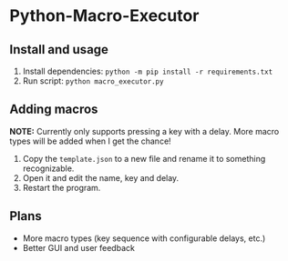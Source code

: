 # Python-Macro-Executor

## Install and usage

1. Install dependencies: `python -m pip install -r requirements.txt`
2. Run script: `python macro_executor.py`

## Adding macros

**NOTE:** Currently only supports pressing a key with a delay. More macro types will be added when I get the chance!

1. Copy the `template.json` to a new file and rename it to something recognizable.
2. Open it and edit the name, key and delay.
3. Restart the program.

## Plans

- More macro types (key sequence with configurable delays, etc.)
- Better GUI and user feedback
